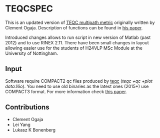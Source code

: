 # TEQCSPEC

This is an updated version of [TEQC multipath metric](http://www.mathworks.com/matlabcentral/fileexchange/12886-teqcspec/content/Teqcspec/teqcspec.m) originally written by Clement Ogaja.
Description of functions can be found in [his paper][paper].

Introduced changes allows to run script in new version of Matlab (past 2012) and to use RINEX 2.11. There have been small changes in layout allowing easier use for the students of H24VLP MSc Module at the University of Nottingham.

## Input

Software require COMPACT2 qc files produced by [teqc](http://bit.ly/1KfxvZM) (*teqc +qc +plot data.16o*). You need to use old binaries as the latest ones (2015+) use COMPACT3 format. For more information check [this paper][paper].


## Contributions

* Clement Ogaja
* Lei Yang
* Lukasz K Bonenberg



[paper]: http://link.springer.com/article/10.1007%2Fs10291-006-0052-6 "Clement Ogaja 2007 paper"
